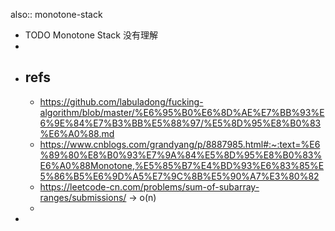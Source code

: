 also:: monotone-stack

- TODO Monotone Stack 没有理解
-
- ## refs
  - https://github.com/labuladong/fucking-algorithm/blob/master/%E6%95%B0%E6%8D%AE%E7%BB%93%E6%9E%84%E7%B3%BB%E5%88%97/%E5%8D%95%E8%B0%83%E6%A0%88.md
  - https://www.cnblogs.com/grandyang/p/8887985.html#:~:text=%E6%89%80%E8%B0%93%E7%9A%84%E5%8D%95%E8%B0%83%E6%A0%88Monotone,%E5%85%B7%E4%BD%93%E6%83%85%E5%86%B5%E6%9D%A5%E7%9C%8B%E5%90%A7%E3%80%82
  - https://leetcode-cn.com/problems/sum-of-subarray-ranges/submissions/ -> o(n)
  -
-
